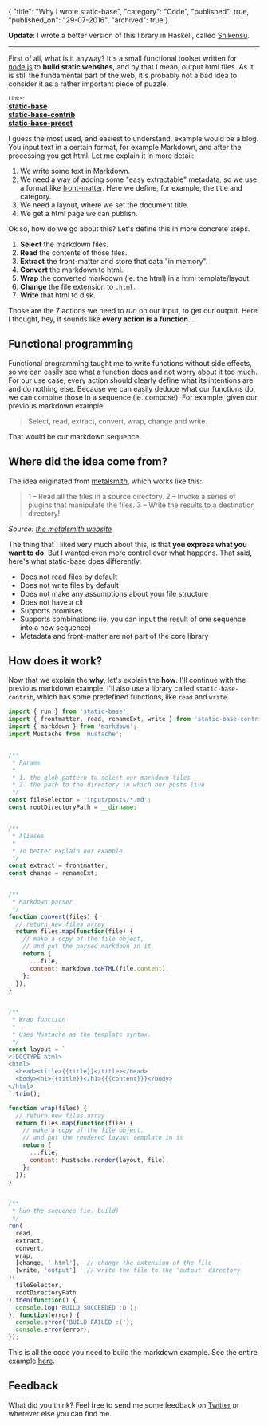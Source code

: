 {
  "title": "Why I wrote static-base",
  "category": "Code",
  "published": true,
  "published_on": "29-07-2016",
  "archived": true
}

__Update__: I wrote a better version of this library in Haskell, called [Shikensu](https://github.com/icidasset/shikensu).

----

First of all, what is it anyway? It's a small functional toolset written for [node.js](https://nodejs.org/en/) to **build static websites**, and by that I mean, output html files. As it is still the fundamental part of the web, it's probably not a bad idea to consider it as a rather important piece of puzzle.

*<small>Links:</small>*<br />
**[static-base](https://github.com/icidasset/static-base)**<br />
**[static-base-contrib](https://github.com/icidasset/static-base-contrib)**<br />
**[static-base-preset](https://github.com/icidasset/static-base-preset)**

I guess the most used, and easiest to understand, example would be a blog. You input text in a certain format, for example Markdown, and after the processing you get html. Let me explain it in more detail:

1. We write some text in Markdown.
2. We need a way of adding some "easy extractable" metadata, so we use a format like [front-matter](https://jekyllrb.com/docs/frontmatter/). Here we define, for example, the title and category.
3. We need a layout, where we set the document title.
4. We get a html page we can publish.

Ok so, how do we go about this? Let's define this in more concrete steps.

1. **Select** the markdown files.
2. **Read** the contents of those files.
3. **Extract** the front-matter and store that data "in memory".
4. **Convert** the markdown to html.
5. **Wrap** the converted markdown (ie. the html) in a html template/layout.
6. **Change** the file extension to `.html`.
7. **Write** that html to disk.

Those are the 7 actions we need to _run_ on our input, to get our output.
Here I thought, hey, it sounds like **every action is a function**...


## Functional programming

Functional programming taught me to write functions without side effects, so we can easily see what a function does and not worry about it too much. For our use case, every action should clearly define what its intentions are and do nothing else. Because we can easily deduce what our functions do, we can combine those in a sequence (ie. compose). For example, given our previous markdown example:

> Select, read, extract, convert, wrap, change and write.

That would be our markdown sequence.


## Where did the idea come from?

The idea originated from [metalsmith](http://www.metalsmith.io/), which works like this:

> 1 – Read all the files in a source directory.
> 2 – Invoke a series of plugins that manipulate the files.
> 3 – Write the results to a destination directory!

_Source: [the metalsmith website](http://www.metalsmith.io/)_

The thing that I liked very much about this, is that **you express what you want to do**. But I wanted even more control over what happens. That said, here's what static-base does differently:

- Does not read files by default
- Does not write files by default
- Does not make any assumptions about your file structure
- Does not have a cli
- Supports promises
- Supports combinations (ie. you can input the result of one sequence into a new sequence)
- Metadata and front-matter are not part of the core library


## How does it work?

Now that we explain the **why**, let's explain the **how**. I'll continue with the previous markdown example. I'll also use a library called `static-base-contrib`, which has some predefined functions, like `read` and `write`.

```js
import { run } from 'static-base';
import { frontmatter, read, renameExt, write } from 'static-base-contrib';
import { markdown } from 'markdown';
import Mustache from 'mustache';


/**
 * Params
 *
 * 1. the glob pattern to select our markdown files
 * 2. the path to the directory in which our posts live
 */
const fileSelector = 'input/posts/*.md';
const rootDirectoryPath = __dirname;


/**
 * Aliases
 *
 * To better explain our example.
 */
const extract = frontmatter;
const change = renameExt;


/**
 * Markdown parser
 */
function convert(files) {
  // return new files array
  return files.map(function(file) {
    // make a copy of the file object,
    // and put the parsed markdown in it
    return {
      ...file,
      content: markdown.toHTML(file.content),
    };
  });
}


/**
 * Wrap function
 *
 * Uses Mustache as the template syntax.
 */
const layout = `
<!DOCTYPE html>
<html>
  <head><title>{{title}}</title></head>
  <body><h1>{{title}}</h1>{{{content}}}</body>
</html>
`.trim();

function wrap(files) {
  // return new files array
  return files.map(function(file) {
    // make a copy of the file object,
    // and put the rendered layout template in it
    return {
      ...file,
      content: Mustache.render(layout, file),
    };
  });
}


/**
 * Run the sequence (ie. build)
 */
run(
  read,
  extract,
  convert,
  wrap,
  [change, '.html'],  // change the extension of the file
  [write, 'output']   // write the file to the 'output' directory
)(
  fileSelector,
  rootDirectoryPath
).then(function() {
  console.log('BUILD SUCCEEDED :D');
}, function(error) {
  console.error('BUILD FAILED :(');
  console.error(error);
});
```

This is all the code you need to build the markdown example.
See the entire example [here](https://github.com/icidasset/static-base-markdown-example).


## Feedback

What did you think? Feel free to send me some feedback on [Twitter](https://twitter.com/icidasset) or wherever else you can find me.
